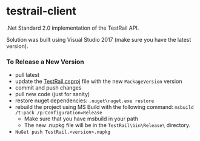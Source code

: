 testrail-client
===============

.Net Standard 2.0 implementation of the TestRail API.

Solution was built using Visual Studio 2017 (make sure you have the latest version).

### To Release a New Version
- pull latest
- update the [TestRail.csproj](TestRail/TestRail.csproj) file with the new `PackageVersion` version 
- commit and push changes
- pull new code (just for sanity)
- restore nuget dependencies: `.nuget\nuget.exe restore`
- rebuild the project using MS Build with the following command: `msbuild /t:pack /p:Configuration=Release`
  - Make sure that you have msbuild in your path
  - The new .nupkg file will be in the `TestRail\bin\Release\` directory.
- `NuGet push TestRail.<version>.nupkg`